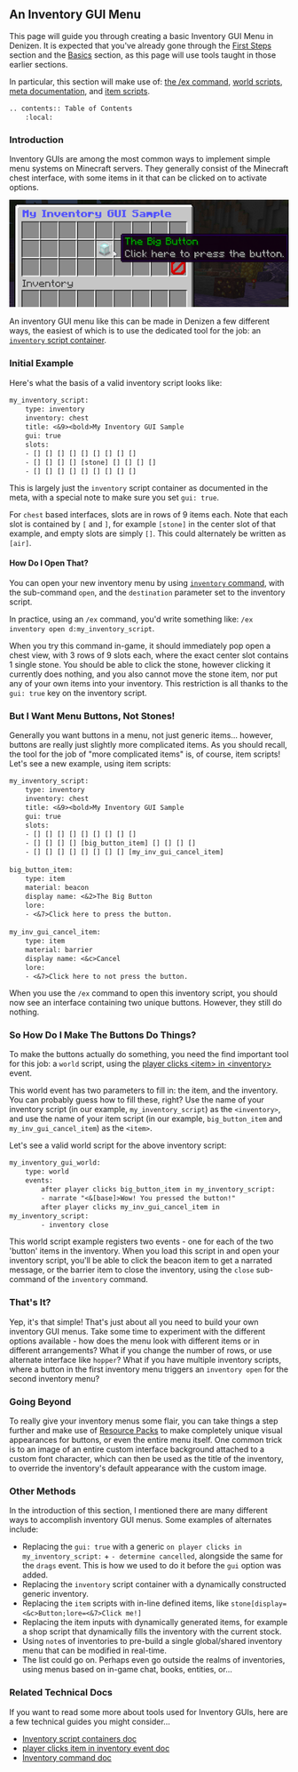 An Inventory GUI Menu
---------------------

This page will guide you through creating a basic Inventory GUI Menu in Denizen. It is expected that you've already gone through the [First Steps](/guides/first-steps/index) section and the [Basics](/guides/basics/index) section, as this page will use tools taught in those earlier sections.

In particular, this section will make use of: [the /ex command](/guides/first-steps/ex-command), [world scripts](/guides/first-steps/world-script), [meta documentation](/guides/basics/finding-tools), and [item scripts](/guides/basics/custom-items).

```eval_rst
.. contents:: Table of Contents
    :local:
```

### Introduction

Inventory GUIs are among the most common ways to implement simple menu systems on Minecraft servers. They generally consist of the Minecraft chest interface, with some items in it that can be clicked on to activate options.

![](images/inv_gui_sample.png)

An inventory GUI menu like this can be made in Denizen a few different ways, the easiest of which is to use the dedicated tool for the job: an [`inventory` script container](https://meta.denizenscript.com/Docs/Languages/inventory%20script%20containers).

### Initial Example

Here's what the basis of a valid inventory script looks like:

```dscript_blue
my_inventory_script:
    type: inventory
    inventory: chest
    title: <&9><bold>My Inventory GUI Sample
    gui: true
    slots:
    - [] [] [] [] [] [] [] [] []
    - [] [] [] [] [stone] [] [] [] []
    - [] [] [] [] [] [] [] [] []
```

This is largely just the `inventory` script container as documented in the meta, with a special note to make sure you set `gui: true`.

For `chest` based interfaces, slots are in rows of 9 items each. Note that each slot is contained by `[` and `]`, for example `[stone]` in the center slot of that example, and empty slots are simply `[]`. This could alternately be written as `[air]`.

#### How Do I Open That?

You can open your new inventory menu by using [`inventory` command](https://meta.denizenscript.com/Docs/Commands/inventory), with the sub-command `open`, and the `destination` parameter set to the inventory script.

In practice, using an `/ex` command, you'd write something like: `/ex inventory open d:my_inventory_script`.

When you try this command in-game, it should immediately pop open a chest view, with 3 rows of 9 slots each, where the exact center slot contains 1 single stone. You should be able to click the stone, however clicking it currently does nothing, and you also cannot move the stone item, nor put any of your own items into your inventory. This restriction is all thanks to the `gui: true` key on the inventory script.

### But I Want Menu Buttons, Not Stones!

Generally you want buttons in a menu, not just generic items... however, buttons are really just slightly more complicated items. As you should recall, the tool for the job of "more complicated items" is, of course, item scripts! Let's see a new example, using item scripts:

```dscript_green
my_inventory_script:
    type: inventory
    inventory: chest
    title: <&9><bold>My Inventory GUI Sample
    gui: true
    slots:
    - [] [] [] [] [] [] [] [] []
    - [] [] [] [] [big_button_item] [] [] [] []
    - [] [] [] [] [] [] [] [] [my_inv_gui_cancel_item]

big_button_item:
    type: item
    material: beacon
    display name: <&2>The Big Button
    lore:
    - <&7>Click here to press the button.

my_inv_gui_cancel_item:
    type: item
    material: barrier
    display name: <&c>Cancel
    lore:
    - <&7>Click here to not press the button.
```

When you use the `/ex` command to open this inventory script, you should now see an interface containing two unique buttons. However, they still do nothing.

### So How Do I Make The Buttons Do Things?

To make the buttons actually do something, you need the find important tool for this job: a `world` script, using the [player clicks &lt;item&gt; in &lt;inventory&gt;](https://meta.denizenscript.com/Docs/Events/player%20clicks%20in%20inventory) event.

This world event has two parameters to fill in: the item, and the inventory. You can probably guess how to fill these, right? Use the name of your inventory script <span class="parens">(in our example, `my_inventory_script`)</span> as the `<inventory>`, and use the name of your item script <span class="parens">(in our example, `big_button_item` and `my_inv_gui_cancel_item`)</span> as the `<item>`.

Let's see a valid world script for the above inventory script:

```dscript_green
my_inventory_gui_world:
    type: world
    events:
        after player clicks big_button_item in my_inventory_script:
        - narrate "<&[base]>Wow! You pressed the button!"
        after player clicks my_inv_gui_cancel_item in my_inventory_script:
        - inventory close
```

This world script example registers two events - one for each of the two 'button' items in the inventory. When you load this script in and open your inventory script, you'll be able to click the beacon item to get a narrated message, or the barrier item to close the inventory, using the `close` sub-command of the `inventory` command.

### That's It?

Yep, it's that simple! That's just about all you need to build your own inventory GUI menus. Take some time to experiment with the different options available - how does the menu look with different items or in different arrangements? What if you change the number of rows, or use alternate interface like `hopper`? What if you have multiple inventory scripts, where a button in the first inventory menu triggers an `inventory open` for the second inventory menu?

### Going Beyond

To really give your inventory menus some flair, you can take things a step further and make use of [Resource Packs](/guides/non-denizen/resource-packs) to make completely unique visual appearances for buttons, or even the entire menu itself. One common trick is to an image of an entire custom interface background attached to a custom font character, which can then be used as the title of the inventory, to override the inventory's default appearance with the custom image.

### Other Methods

In the introduction of this section, I mentioned there are many different ways to accomplish inventory GUI menus. Some examples of alternates include:
- Replacing the `gui: true` with a generic `on player clicks in my_inventory_script:` + `- determine cancelled`, alongside the same for the `drags` event. This is how we used to do it before the `gui` option was added.
- Replacing the `inventory` script container with a dynamically constructed generic inventory.
- Replacing the `item` scripts with in-line defined items, like `stone[display=<&c>Button;lore=<&7>Click me!]`
- Replacing the item inputs with dynamically generated items, for example a shop script that dynamically fills the inventory with the current stock.
- Using `note`s of inventories to pre-build a single global/shared inventory menu that can be modified in real-time.
- The list could go on. Perhaps even go outside the realms of inventories, using menus based on in-game chat, books, entities, or...

### Related Technical Docs

If you want to read some more about tools used for Inventory GUIs, here are a few technical guides you might consider...

- [Inventory script containers doc](https://meta.denizenscript.com/Docs/Languages/inventory%20script%20containers)
- [player clicks item in inventory event doc](https://meta.denizenscript.com/Docs/Events/player%20clicks%20in%20inventory)
- [Inventory command doc](https://meta.denizenscript.com/Docs/Commands/inventory)
